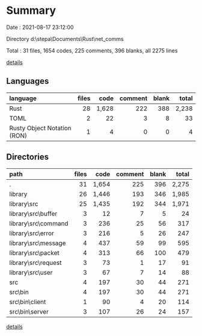 # Summary

Date : 2021-08-17 23:12:00

Directory d:\stepa\Documents\Rust\net_comms

Total : 31 files,  1654 codes, 225 comments, 396 blanks, all 2275 lines

[details](details.md)

## Languages
| language | files | code | comment | blank | total |
| :--- | ---: | ---: | ---: | ---: | ---: |
| Rust | 28 | 1,628 | 222 | 388 | 2,238 |
| TOML | 2 | 22 | 3 | 8 | 33 |
| Rusty Object Notation (RON) | 1 | 4 | 0 | 0 | 4 |

## Directories
| path | files | code | comment | blank | total |
| :--- | ---: | ---: | ---: | ---: | ---: |
| . | 31 | 1,654 | 225 | 396 | 2,275 |
| library | 26 | 1,446 | 193 | 346 | 1,985 |
| library\src | 25 | 1,435 | 192 | 344 | 1,971 |
| library\src\buffer | 3 | 12 | 7 | 5 | 24 |
| library\src\command | 3 | 236 | 25 | 56 | 317 |
| library\src\error | 3 | 216 | 5 | 26 | 247 |
| library\src\message | 4 | 437 | 59 | 99 | 595 |
| library\src\packet | 4 | 313 | 66 | 100 | 479 |
| library\src\request | 3 | 73 | 1 | 17 | 91 |
| library\src\user | 3 | 67 | 7 | 14 | 88 |
| src | 4 | 197 | 30 | 44 | 271 |
| src\bin | 4 | 197 | 30 | 44 | 271 |
| src\bin\client | 1 | 90 | 4 | 20 | 114 |
| src\bin\server | 3 | 107 | 26 | 24 | 157 |

[details](details.md)